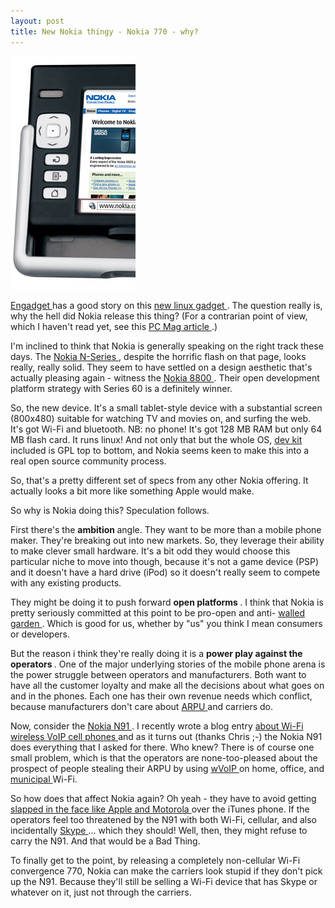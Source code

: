 ```yaml
---
layout: post
title: New Nokia thingy - Nokia 770 - why?
---
```

<div class="floating_right"><a href="/weblog/images/2005/nokia_770.jpg"><img src="/weblog/images/2005/nokia_770_small.jpg" /></a></div><p><a href="http://www.engadget.com/entry/1234000750044526/">Engadget </a>has a good story on this <a href="http://www.nokia.com/nokia/0,1522,,00.html?orig=/770">new linux gadget </a>. The question really is, why the hell did Nokia release this thing? (For a contrarian point of view, which I haven't read yet, see this <a href="http://www.pcmag.com/article2/0,,1820232,00.asp">PC Mag article </a>.) </p><p>I'm inclined to think that Nokia is generally speaking on the right track these days. The <a href="http://www.nokia.com/nseries/">Nokia N-Series </a>, despite the horrific flash on that page, looks really, really solid. They seem to have settled on a design aesthetic that's actually pleasing again - witness the <a href="http://www.nokia.com/nokia/0,,73092,00.html">Nokia 8800 </a>. Their open development platform strategy with Series 60 is a definitely winner. </p><p>So, the new device. It's a small tablet-style device with a substantial screen (800x480) suitable for watching TV and movies on, and surfing the web. It's got Wi-Fi and bluetooth. NB: no phone! It's got 128 MB RAM but only 64 MB flash card. It runs linux! And not only that but the whole OS, <a href="http://www.maemo.org/">dev kit </a>included is GPL top to bottom, and Nokia seems keen to make this into a real open source community process. </p><p>So, that's a pretty different set of specs from any other Nokia offering. It actually looks a bit more like something Apple would make. </p><p>So why is Nokia doing this? Speculation follows. </p><p>First there's the <strong>ambition </strong>angle. They want to be more than a mobile phone maker. They're breaking out into new markets. So, they leverage their ability to make clever small hardware. It's a bit odd they would choose this particular niche to move into though, because it's not a game device (PSP) and it doesn't have a hard drive (iPod) so it doesn't really seem to compete with any existing products. </p><p>They might be doing it to push forward <strong>open platforms </strong>. I think that Nokia is pretty seriously committed at this point to be pro-open and anti- <a href="http://mobileeyes.blogspot.com/2005/02/walled-garden-mobile-device.html">walled garden </a>. Which is good for us, whether by "us" you think I mean consumers or developers. </p><p>But the reason i think they're really doing it is a <strong>power play against the operators </strong>. One of the major underlying stories of the mobile phone arena is the power struggle between operators and manufacturers. Both want to have all the customer loyalty and make all the decisions about what goes on and in the phones. Each one has their own revenue needs which conflict, because manufacturers don't care about <a href="http://www.w2forum.com/p/arpu">ARPU </a>and carriers do. </p><p>Now, consider the <a href="http://www.infosyncworld.com/news/n/5944.html">Nokia N91 </a>. I recently wrote a blog entry <a href="/weblog/2005/05/02">about Wi-Fi wireless VoIP cell phones </a>and as it turns out (thanks Chris ;-) the Nokia N91 does everything that I asked for there. Who knew? There is of course one small problem, which is that the operators are none-too-pleased about the prospect of people stealing their ARPU by using <a href="http://arstechnica.com/news.ars/post/20050505-4881.html">wVoIP </a>on home, office, and <a href="http://www.eweek.com/category2/0,1738,1755892,00.asp">municipal </a>Wi-Fi. </p><p>So how does that affect Nokia again? Oh yeah - they have to avoid getting <a href="http://www.menafn.com/qn_news_story.asp?StoryId=CqI6c0eicq1bulu1pve9st0Xb">slapped in the face like Apple and Motorola </a>over the iTunes phone. If the operators feel too threatened by the N91 with both Wi-Fi, cellular, and also incidentally <a href="http://www.engadget.com/entry/1234000337040770/">Skype </a>... which they should! Well, then, they might refuse to carry the N91. And that would be a Bad Thing. </p><p>To finally get to the point, by releasing a completely non-cellular Wi-Fi convergence 770, Nokia can make the carriers look stupid if they don't pick up the N91. Because they'll still be selling a Wi-Fi device that has Skype or whatever on it, just not through the carriers. </p>
